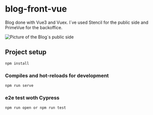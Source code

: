 # blog-front-vue

Blog done with Vue3 and Vuex. I´ve used Stencil for the public side and PrimeVue for the backoffice.

![Picture of the Blog´s public side](https://github.com/danysainero/blog-front-vue/blob/develop/blog-front-vue/src/assets/public_side.png)

## Project setup

```
npm install
```

### Compiles and hot-reloads for development

```
npm run serve
```

### e2e test woth Cypress

```
npm run open or npm run test
```
